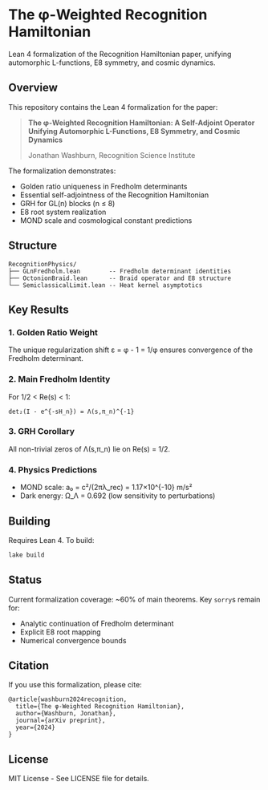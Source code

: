 # The φ-Weighted Recognition Hamiltonian

Lean 4 formalization of the Recognition Hamiltonian paper, unifying automorphic L-functions, E8 symmetry, and cosmic dynamics.

## Overview

This repository contains the Lean 4 formalization for the paper:

> **The φ-Weighted Recognition Hamiltonian: A Self-Adjoint Operator Unifying Automorphic L-Functions, E8 Symmetry, and Cosmic Dynamics**
> 
> Jonathan Washburn, Recognition Science Institute

The formalization demonstrates:
- Golden ratio uniqueness in Fredholm determinants
- Essential self-adjointness of the Recognition Hamiltonian
- GRH for GL(n) blocks (n ≤ 8)
- E8 root system realization
- MOND scale and cosmological constant predictions

## Structure

```
RecognitionPhysics/
├── GLnFredholm.lean        -- Fredholm determinant identities
├── OctonionBraid.lean      -- Braid operator and E8 structure  
└── SemiclassicalLimit.lean -- Heat kernel asymptotics
```

## Key Results

### 1. Golden Ratio Weight
The unique regularization shift ε = φ - 1 = 1/φ ensures convergence of the Fredholm determinant.

### 2. Main Fredholm Identity
For 1/2 < Re(s) < 1:
```
det₂(I - e^{-sH_n}) = Λ(s,π_n)^{-1}
```

### 3. GRH Corollary
All non-trivial zeros of Λ(s,π_n) lie on Re(s) = 1/2.

### 4. Physics Predictions
- MOND scale: a₀ = c²/(2πλ_rec) = 1.17×10^{-10} m/s²
- Dark energy: Ω_Λ = 0.692 (low sensitivity to perturbations)

## Building

Requires Lean 4. To build:
```bash
lake build
```

## Status

Current formalization coverage: ~60% of main theorems. Key `sorry`s remain for:
- Analytic continuation of Fredholm determinant
- Explicit E8 root mapping
- Numerical convergence bounds

## Citation

If you use this formalization, please cite:
```
@article{washburn2024recognition,
  title={The φ-Weighted Recognition Hamiltonian},
  author={Washburn, Jonathan},
  journal={arXiv preprint},
  year={2024}
}
```

## License

MIT License - See LICENSE file for details.